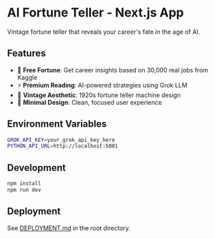 # AI Fortune Teller - Next.js App

Vintage fortune teller that reveals your career's fate in the age of AI.

## Features

- 🔮 **Free Fortune**: Get career insights based on 30,000 real jobs from Kaggle
- ⚡ **Premium Reading**: AI-powered strategies using Grok LLM
- 🎨 **Vintage Aesthetic**: 1920s fortune teller machine design
- 🎯 **Minimal Design**: Clean, focused user experience

## Environment Variables

```bash
GROK_API_KEY=your_grok_api_key_here
PYTHON_API_URL=http://localhost:5001
```

## Development

```bash
npm install
npm run dev
```

## Deployment

See [DEPLOYMENT.md](../../DEPLOYMENT.md) in the root directory.

